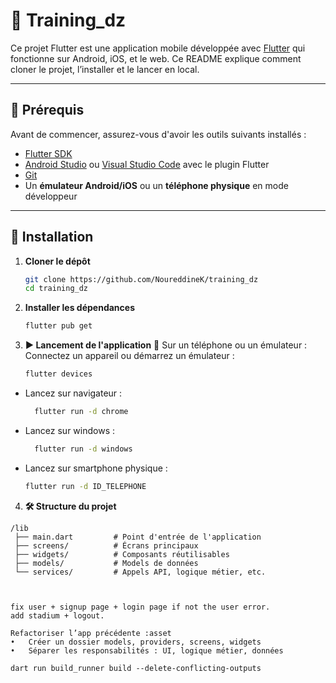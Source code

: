 # 📱 Training_dz

Ce projet Flutter est une application mobile développée avec [Flutter](https://flutter.dev/) qui fonctionne sur Android, iOS, et le web. Ce README explique comment cloner le projet, l’installer et le lancer en local.

---

## 🚀 Prérequis

Avant de commencer, assurez-vous d'avoir les outils suivants installés :

- [Flutter SDK](https://docs.flutter.dev/get-started/install)
- [Android Studio](https://developer.android.com/studio) ou [Visual Studio Code](https://code.visualstudio.com/) avec le plugin Flutter
- [Git](https://git-scm.com/)
- Un **émulateur Android/iOS** ou un **téléphone physique** en mode développeur

---

## 🧾 Installation

1. **Cloner le dépôt**
   ```bash
   git clone https://github.com/NoureddineK/training_dz
   cd training_dz 
2. **Installer les dépendances**
    ```bash 
    flutter pub get
3. **▶️ Lancement de l'application**
📱 Sur un téléphone ou un émulateur :
Connectez un appareil ou démarrez un émulateur :
    ```bash 
    flutter devices
- Lancez sur navigateur :
  ```bash 
    flutter run -d chrome
- Lancez sur windows :
  ```bash 
    flutter run -d windows
- Lancez sur smartphone physique :
    ```bash 
    flutter run -d ID_TELEPHONE
4. **🛠️ Structure du projet**
```text 
/lib
 ├── main.dart         # Point d'entrée de l'application
 ├── screens/          # Écrans principaux
 ├── widgets/          # Composants réutilisables
 ├── models/           # Models de données
 └── services/         # Appels API, logique métier, etc.



fix user + signup page + login page if not the user error.
add stadium + logout.

Refactoriser l’app précédente :asset
•	Créer un dossier models, providers, screens, widgets
•	Séparer les responsabilités : UI, logique métier, données

dart run build_runner build --delete-conflicting-outputs